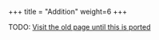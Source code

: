 +++
title = "Addition"
weight=6
+++

TODO: [Visit the old page until this is ported](https://old.alchitry.com/addition)